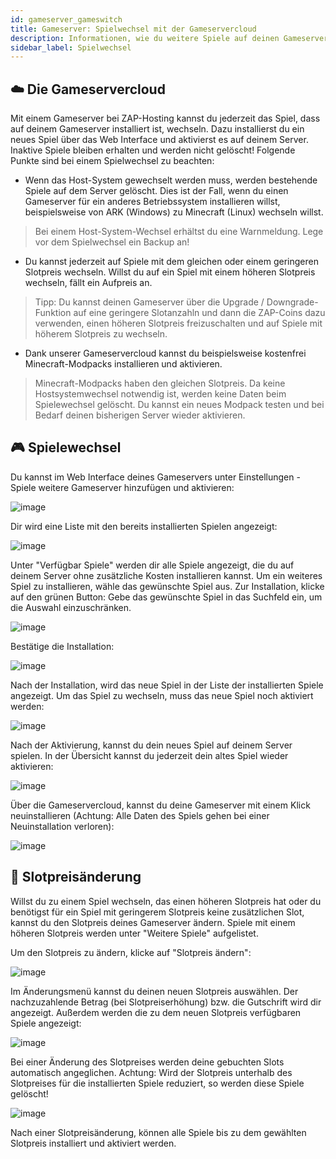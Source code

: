 ```yaml
---
id: gameserver_gameswitch
title: Gameserver: Spielwechsel mit der Gameservercloud
description: Informationen, wie du weitere Spiele auf deinen Gameserver von ZAP-Hosting.com installieren und zwischen den Spielen wechseln kannst - ZAP-Hosting.com Dokumentationen
sidebar_label: Spielwechsel
---
```


## ☁️ Die Gameservercloud

Mit einem Gameserver bei ZAP-Hosting kannst du jederzeit das Spiel, dass auf deinem Gameserver installiert ist, wechseln.
Dazu installierst du ein neues Spiel über das Web Interface und aktivierst es auf deinem Server. Inaktive Spiele bleiben erhalten und werden nicht gelöscht!
Folgende Punkte sind bei einem Spielwechsel zu beachten:
* Wenn das Host-System gewechselt werden muss, werden bestehende Spiele auf dem Server gelöscht. Dies ist der Fall, wenn du einen Gameserver für ein anderes Betriebssystem installieren willst, beispielsweise von ARK (Windows) zu Minecraft (Linux) wechseln willst.
> Bei einem Host-System-Wechsel erhältst du eine Warnmeldung. Lege vor dem Spielwechsel ein Backup an!
* Du kannst jederzeit auf Spiele mit dem gleichen oder einem geringeren Slotpreis wechseln. Willst du auf ein Spiel mit einem höheren Slotpreis wechseln, fällt ein Aufpreis an.
> Tipp: Du kannst deinen Gameserver über die Upgrade / Downgrade-Funktion auf eine geringere Slotanzahln und dann die ZAP-Coins dazu verwenden, einen höheren Slotpreis freizuschalten und auf Spiele mit höherem Slotpreis zu wechseln.

* Dank unserer Gameservercloud kannst du beispielsweise kostenfrei Minecraft-Modpacks installieren und aktivieren.

> Minecraft-Modpacks haben den gleichen Slotpreis. Da keine Hostsystemwechsel notwendig ist, werden keine Daten beim Spielewechsel gelöscht. Du kannst ein neues Modpack testen und bei Bedarf deinen bisherigen Server wieder aktivieren.

## 🎮 Spielewechsel

Du kannst im Web Interface deines Gameservers unter Einstellungen - Spiele weitere Gameserver hinzufügen und aktivieren:

![image](https://user-images.githubusercontent.com/13604413/159170825-a17edb2f-c46c-4444-aa4d-561b6f333134.png)

Dir wird eine Liste mit den bereits installierten Spielen angezeigt:

![image](https://user-images.githubusercontent.com/13604413/159170827-f936b73e-94c1-48c4-b8ea-28975a1c6d25.png)

Unter "Verfügbar Spiele" werden dir alle Spiele angezeigt, die du auf deinem Server ohne zusätzliche Kosten installieren kannst. Um ein weiteres Spiel zu installieren, wähle das gewünschte Spiel aus. Zur Installation, klicke auf den grünen Button:
Gebe das gewünschte Spiel in das Suchfeld ein, um die Auswahl einzuschränken.

![image](https://user-images.githubusercontent.com/13604413/159170831-ae8019f7-17fc-424f-a4c8-99e2c65047cf.png)

Bestätige die Installation:

![image](https://user-images.githubusercontent.com/13604413/159170834-222f027f-0c3e-42ae-96c2-415d22db2d2a.png)

Nach der Installation, wird das neue Spiel in der Liste der installierten Spiele angezeigt. Um das Spiel zu wechseln, muss das neue Spiel noch aktiviert werden:

![image](https://user-images.githubusercontent.com/13604413/159170836-829b5596-e4cd-42df-930d-ddb481864198.png)

Nach der Aktivierung, kannst du dein neues Spiel auf deinem Server spielen. In der Übersicht kannst du jederzeit dein altes Spiel wieder aktivieren:

![image](https://user-images.githubusercontent.com/13604413/159170838-d3c792fa-4684-4560-8e07-dfa227603d01.png)

Über die Gameservercloud, kannst du deine Gameserver mit einem Klick neuinstallieren (Achtung: Alle Daten des Spiels gehen bei einer Neuinstallation verloren):

![image](https://user-images.githubusercontent.com/13604413/159170841-d6c08d01-6393-45a7-ac7d-54bc8bc14e0c.png)

## 💸 Slotpreisänderung

Willst du zu einem Spiel wechseln, das einen höheren Slotpreis hat oder du benötigst für ein Spiel mit geringerem Slotpreis keine zusätzlichen Slot, kannst du den Slotpreis deines Gameserver ändern.
Spiele mit einem höheren Slotpreis werden unter "Weitere Spiele" aufgelistet.

Um den Slotpreis zu ändern, klicke auf "Slotpreis ändern":

![image](https://user-images.githubusercontent.com/13604413/159170844-e0b4a9d6-e0a5-48da-a840-5f51a6a6eb30.png)

Im Änderungsmenü kannst du deinen neuen Slotpreis auswählen. Der nachzuzahlende Betrag (bei Slotpreiserhöhung) bzw. die Gutschrift wird dir angezeigt. Außerdem werden die zu dem neuen Slotpreis verfügbaren Spiele angezeigt:

![image](https://user-images.githubusercontent.com/13604413/159170847-33972191-3c8c-46eb-9549-857b903d3e6f.png)

Bei einer Änderung des Slotpreises werden deine gebuchten Slots automatisch angeglichen. Achtung: Wird der Slotpreis unterhalb des Slotpreises für die installierten Spiele reduziert, so werden diese Spiele gelöscht!

![image](https://user-images.githubusercontent.com/13604413/159170851-18689a22-7ac4-4697-95ab-0ec179c7560d.png)

Nach einer Slotpreisänderung, können alle Spiele bis zu dem gewählten Slotpreis installiert und aktiviert werden.
